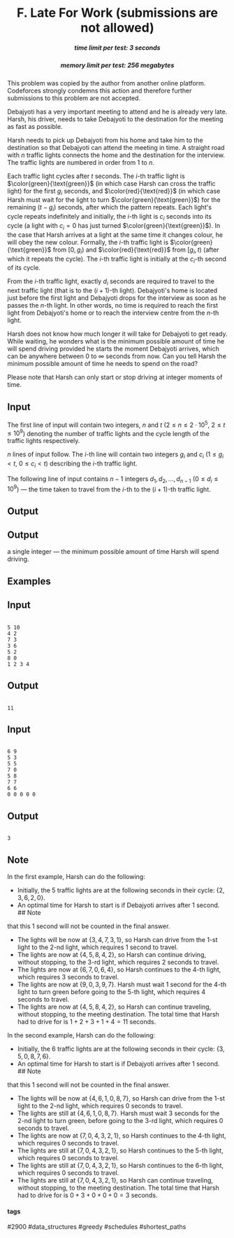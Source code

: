 <h1 style='text-align: center;'> F. Late For Work (submissions are not allowed)</h1>

<h5 style='text-align: center;'>time limit per test: 3 seconds</h5>
<h5 style='text-align: center;'>memory limit per test: 256 megabytes</h5>

This problem was copied by the author from another online platform. Codeforces strongly condemns this action and therefore further submissions to this problem are not accepted.

Debajyoti has a very important meeting to attend and he is already very late. Harsh, his driver, needs to take Debajyoti to the destination for the meeting as fast as possible.

Harsh needs to pick up Debajyoti from his home and take him to the destination so that Debajyoti can attend the meeting in time. A straight road with $n$ traffic lights connects the home and the destination for the interview. The traffic lights are numbered in order from $1$ to $n$.

Each traffic light cycles after $t$ seconds. The $i$-th traffic light is $\color{green}{\text{green}}$ (in which case Harsh can cross the traffic light) for the first $g_i$ seconds, and $\color{red}{\text{red}}$ (in which case Harsh must wait for the light to turn $\color{green}{\text{green}}$) for the remaining $(t−g_i)$ seconds, after which the pattern repeats. Each light's cycle repeats indefinitely and initially, the $i$-th light is $c_i$ seconds into its cycle (a light with $c_i=0$ has just turned $\color{green}{\text{green}}$). In the case that Harsh arrives at a light at the same time it changes colour, he will obey the new colour. Formally, the $i$-th traffic light is $\color{green}{\text{green}}$ from $[0,g_i)$ and $\color{red}{\text{red}}$ from $[g_i,t)$ (after which it repeats the cycle). The $i$-th traffic light is initially at the $c_i$-th second of its cycle.

From the $i$-th traffic light, exactly $d_i$ seconds are required to travel to the next traffic light (that is to the $(i+1)$-th light). Debajyoti's home is located just before the first light and Debajyoti drops for the interview as soon as he passes the $n$-th light. In other words, no time is required to reach the first light from Debajyoti's home or to reach the interview centre from the $n$-th light.

Harsh does not know how much longer it will take for Debajyoti to get ready. While waiting, he wonders what is the minimum possible amount of time he will spend driving provided he starts the moment Debajyoti arrives, which can be anywhere between $0$ to $\infty$ seconds from now. Can you tell Harsh the minimum possible amount of time he needs to spend on the road?

Please note that Harsh can only start or stop driving at integer moments of time.

## Input

The first line of input will contain two integers, $n$ and $t$ ($2 \le n \le 2 \cdot 10^5$, $2 \le t \le 10^9$) denoting the number of traffic lights and the cycle length of the traffic lights respectively.

$n$ lines of input follow. The $i$-th line will contain two integers $g_i$ and $c_i$ ($1 \le g_i < t$, $0 \le c_i < t$) describing the $i$-th traffic light.

The following line of input contains $n−1$ integers $d_1, d_2, \ldots, d_{n-1}$ ($0 \le d_i \le 10^9$) — the time taken to travel from the $i$-th to the $(i+1)$-th traffic light.

## Output

## Output

 a single integer — the minimum possible amount of time Harsh will spend driving.

## Examples

## Input


```

5 10
4 2
7 3
3 6
5 2
8 0
1 2 3 4

```
## Output


```

11

```
## Input


```

6 9
5 3
5 5
7 0
5 8
7 7
6 6
0 0 0 0 0

```
## Output


```

3

```
## Note

In the first example, Harsh can do the following:

* Initially, the $5$ traffic lights are at the following seconds in their cycle: $\{2,3,6,2,0\}$.
* An optimal time for Harsh to start is if Debajyoti arrives after $1$ second. ## Note

 that this $1$ second will not be counted in the final answer.
* The lights will be now at $\{3,4,7,3,1\}$, so Harsh can drive from the $1$-st light to the $2$-nd light, which requires $1$ second to travel.
* The lights are now at $\{4,5,8,4,2\}$, so Harsh can continue driving, without stopping, to the $3$-rd light, which requires $2$ seconds to travel.
* The lights are now at $\{6,7,0,6,4\}$, so Harsh continues to the $4$-th light, which requires $3$ seconds to travel.
* The lights are now at $\{9,0,3,9,7\}$. Harsh must wait $1$ second for the $4$-th light to turn green before going to the $5$-th light, which requires $4$ seconds to travel.
* The lights are now at $\{4,5,8,4,2\}$, so Harsh can continue traveling, without stopping, to the meeting destination. The total time that Harsh had to drive for is $1+2+3+1+4=11$ seconds.

In the second example, Harsh can do the following:

* Initially, the $6$ traffic lights are at the following seconds in their cycle: $\{3,5,0,8,7,6\}$.
* An optimal time for Harsh to start is if Debajyoti arrives after $1$ second. ## Note

 that this $1$ second will not be counted in the final answer.
* The lights will be now at $\{4,6,1,0,8,7\}$, so Harsh can drive from the $1$-st light to the $2$-nd light, which requires $0$ seconds to travel.
* The lights are still at $\{4,6,1,0,8,7\}$. Harsh must wait $3$ seconds for the $2$-nd light to turn green, before going to the $3$-rd light, which requires $0$ seconds to travel.
* The lights are now at $\{7,0,4,3,2,1\}$, so Harsh continues to the $4$-th light, which requires $0$ seconds to travel.
* The lights are still at $\{7,0,4,3,2,1\}$, so Harsh continues to the $5$-th light, which requires $0$ seconds to travel.
* The lights are still at $\{7,0,4,3,2,1\}$, so Harsh continues to the $6$-th light, which requires $0$ seconds to travel.
* The lights are still at $\{7,0,4,3,2,1\}$, so Harsh can continue traveling, without stopping, to the meeting destination. The total time that Harsh had to drive for is $0+3+0+0+0=3$ seconds.


#### tags 

#2900 #data_structures #greedy #schedules #shortest_paths 